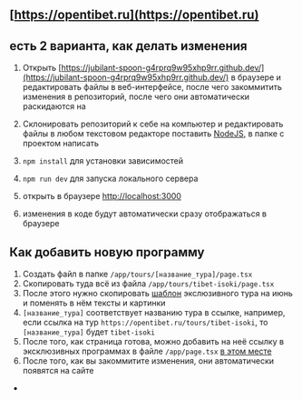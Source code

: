 ## [https://opentibet.ru](https://opentibet.ru)

## есть 2 варианта, как делать изменения

1. Открыть [https://jubilant-spoon-g4rprq9w95xhp9rr.github.dev/](https://jubilant-spoon-g4rprq9w95xhp9rr.github.dev/) в браузере и редактировать файлы в веб-интерфейсе, после чего закоммитить изменения в репозиторий, после чего они автоматически раскидаются на 

2. Склонировать репозиторий к себе на компьютер и редактировать файлы в любом текстовом редакторе
поставить [NodeJS](https://nodejs.org/en), в папке с проектом написать

1. `npm install` для установки зависимостей
2. `npm run dev` для запуска локального сервера
3. открыть в браузере [http://localhost:3000](http://localhost:3000)
4. изменения в коде будут автоматически сразу отображаться в браузере

## Как добавить новую программу

1. Создать файл в папке `/app/tours/[название_тура]/page.tsx`
2. Скопировать туда всё из файла `/app/tours/tibet-isoki/page.tsx`
3. После этого нужно скопировать [шаблон](https://github.com/fletcherist/opentibet/blob/490731efa13ce75c6430c5e872628560b8a9f2bf/components/ToursTimetable.tsx#L188) экслюзивного тура на июнь и поменять в нём тексты и картинки
4. `[название_тура]` соответствует названию тура в ссылке, например, если ссылка на тур `https://opentibet.ru/tours/tibet-isoki`, то `[название_тура]` будет `tibet-isoki`
5. После того, как страница готова, можно добавить на неё ссылку в эксклюзивных программах в файле `/app/page.tsx` [в этом месте](https://github.com/fletcherist/opentibet/blob/490731efa13ce75c6430c5e872628560b8a9f2bf/app/page.tsx#L1498)
6. После того, как вы закоммитите изменения, они автоматически появятся на сайте
-